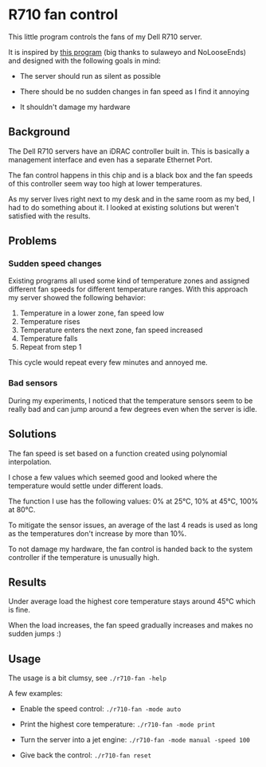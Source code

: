 # R710 fan control

This little program controls the fans of my Dell R710 server.

It is inspired by [this program](https://github.com/sulaweyo/r710-fan-control) (big thanks to sulaweyo and NoLooseEnds) and designed with the following goals in mind:

- The server should run as silent as possible

- There should be no sudden changes in fan speed as I find it annoying

- It shouldn't damage my hardware

## Background

The Dell R710 servers have an iDRAC controller built in. This is basically a management interface and even has a separate Ethernet Port.

The fan control happens in this chip and is a black box and the fan speeds of this controller seem way too high at lower temperatures.

As my server lives right next to my desk and in the same room as my bed, I had to do something about it. I looked at existing solutions but weren't satisfied with the results.

## Problems

### Sudden speed changes

Existing programs all used some kind of temperature zones and assigned different fan speeds for different temperature ranges. With this approach my server showed the following behavior:

1. Temperature in a lower zone, fan speed low
2. Temperature rises
3. Temperature enters the next zone, fan speed increased
4. Temperature falls
5. Repeat from step 1

This cycle would repeat every few minutes and annoyed me.

### Bad sensors

During my experiments, I noticed that the temperature sensors seem to be really bad and can jump around a few degrees even when the server is idle.

## Solutions

The fan speed is set based on a function created using polynomial interpolation.

I chose a few values which seemed good and looked where the temperature would settle under different loads.

The function I use has the following values: 0% at 25°C, 10% at 45°C, 100% at 80°C.

To mitigate the sensor issues, an average of the last 4 reads is used as long as the temperatures don't increase by more than 10%.

To not damage my hardware, the fan control is handed back to the system controller if the temperature is unusually high.

## Results

Under average load the highest core temperature stays around 45°C which is fine.

When the load increases, the fan speed gradually increases and makes no sudden jumps :)

## Usage

The usage is a bit clumsy, see `./r710-fan -help`

A few examples:

- Enable the speed control: `./r710-fan -mode auto`

- Print the highest core temperature: `./r710-fan -mode print`

- Turn the server into a jet engine: `./r710-fan -mode manual -speed 100`

- Give back the control: `./r710-fan reset`